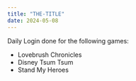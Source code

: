 ```yaml
---
title: "THE-TITLE"
date: 2024-05-08
---
```


Daily Login done for the following games:
- Lovebrush Chronicles
- Disney Tsum Tsum
- Stand My Heroes
